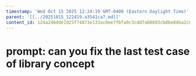 ```yaml
---
timestamp: 'Wed Oct 15 2025 12:24:19 GMT-0400 (Eastern Daylight Time)'
parent: '[[../20251015_122419.a3541ca7.md]]'
content_id: 124a2d6dde1d25f74873e133ac0ee7fbfa9c3cdd7a08693cb8be84ba2c8262da
---
```


# prompt: can you fix the last test case of library concept
